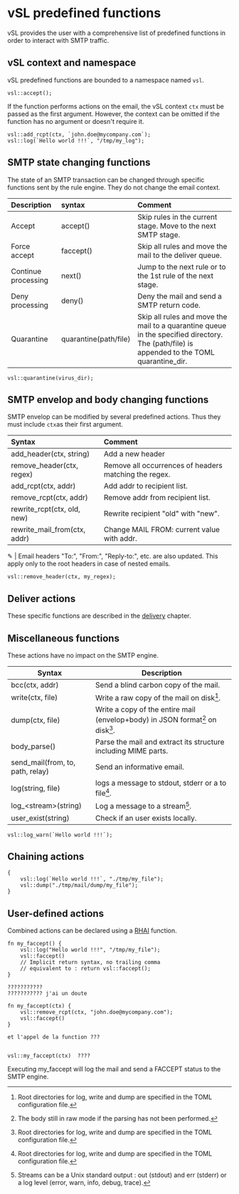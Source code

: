 # vSL predefined functions

vSL provides the user with a comprehensive list of predefined functions in order to interact with SMTP traffic.

## vSL context and namespace

vSL predefined functions are bounded to a namespace named `vsl`.

```rust,ignore
vsl::accept();      
```

If the function performs actions on the email, the vSL context `ctx` must be passed as the first argument. However, the context can be omitted if the function has no argument or doesn't require it.

```rust,ignore
vsl::add_rcpt(ctx, `john.doe@mycompany.com`);
vsl::log(`Hello world !!!`, "/tmp/my_log");   
```

## SMTP state changing functions

The state of an SMTP transaction can be changed through specific functions sent by the rule engine. They do not change the email context.

| Description |  syntax | Comment
| :--- | :--- | :---
| Accept | accept() | Skip rules in the current stage. Move to the next SMTP stage.
| Force accept | faccept() |Skip all rules and move the mail to the deliver queue.
| Continue processing | next() | Jump to the next rule or to the 1st rule of the next stage.
| Deny processing | deny() | Deny the mail and send a SMTP return code.
| Quarantine | quarantine(path/file) | Skip all rules and move the mail to a quarantine queue in the specified directory. The (path/file) is appended to the TOML quarantine_dir.

```rust,ignore
vsl::quarantine(virus_dir);   
```

## SMTP envelop and body changing functions

SMTP envelop can be modified by several predefined actions. Thus they must include `ctx`as their first argument.

Syntax | Comment
| :--- | :---
| add_header(ctx, string) | Add a new header
| remove_header(ctx, regex) | Remove all occurrences of headers matching the regex.
| add_rcpt(ctx, addr) | Add addr to recipient list.
| remove_rcpt(ctx, addr) | Remove addr from recipient list.
| rewrite_rcpt(ctx, old, new) | Rewrite recipient "old" with "new".
| rewrite_mail_from(ctx, addr) | Change MAIL FROM: current value with addr.

&#9998; | Email headers "To:", "From:", "Reply-to:", etc. are also updated.
This apply only to the root headers in case of nested emails.

```rust,ignore
vsl::remove_header(ctx, my_regex);   
```

## Deliver actions

These specific functions are described in the [delivery] chapter.

[delivery]: delivery.md

## Miscellaneous functions

These actions have no impact on the SMTP engine.

Syntax | Description
| ---- | ---- |
| bcc(ctx, addr) | Send a blind carbon copy of the mail.
| write(ctx, file) | Write a raw copy of the mail on disk[^dir].
| dump(ctx, file) | Write a copy of the entire mail (envelop+body) in JSON format[^dump] on disk[^dir].
| body_parse() | Parse the mail and extract its structure including MIME parts.
| send_mail(from, to, path, relay) | Send an informative email.
| log(string, file) | logs a message to stdout, stderr or a to file[^dir].
| log_\<stream>(string) | Log a message to a stream[^stream].
| user_exist(string) | Check if an user exists locally.

[^dir]: Root directories for log, write and dump are specified in the TOML configuration file.

[^dump]: The body still in raw mode if the parsing has not been performed.

[^stream]: Streams can be a Unix standard output : out (stdout) and err (stderr) or a log level (error, warn, info, debug, trace).



```rust,ignore
vsl::log_warn(`Hello world !!!`);
```





## Chaining actions

```rust,ignore
{
    vsl::log(`Hello world !!!`, "./tmp/my_file");
    vsl::dump("./tmp/mail/dump/my_file");
}
```

## User-defined actions

Combined actions can be declared using a [RHAI](https://rhai.rs/) function.

```rust,ignore
fn my_faccept() {                              
    vsl::log("Hello world !!!", "/tmp/my_file");
    vsl::faccept()
    // Implicit return syntax, no trailing comma
    // equivalent to : return vsl::faccept();
}

???????????
??????????? j'ai un doute 

fn my_faccept(ctx) {
    vsl::remove_rcpt(ctx, "john.doe@mycompany.com");
    vsl::faccept()
}

et l'appel de la function ???


vsl::my_faccept(ctx)  ????

```

Executing my_faccept will log the mail and send a FACCEPT status to the SMTP engine.
